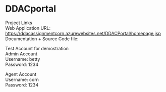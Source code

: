 # DDACportal

Project Links
<br>
Web Application URL: https://ddacassignmentcorn.azurewebsites.net/DDACPortal/homepage.jsp<br>
Documentation + Source Code file: <br>

Test Account for demostration<br>
Admin Account<br>
Username: betty<br>
Password: 1234<br>

Agent Account<br>
Username: corn<br>
Password: 1234<br>


